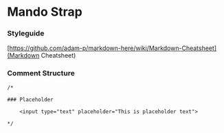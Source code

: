 Mando Strap
=========

### Styleguide
[https://github.com/adam-p/markdown-here/wiki/Markdown-Cheatsheet](Markdown Cheatsheet)

### Comment Structure

```
/*

### Placeholder

    <input type="text" placeholder="This is placeholder text">

*/
```